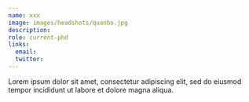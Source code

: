 ```yaml
---
name: xxx
image: images/headshots/quanbo.jpg
description: 
role: current-phd
links:
  email: 
  twitter: 
---
```


Lorem ipsum dolor sit amet, consectetur adipiscing elit, sed do eiusmod tempor incididunt ut labore et dolore magna aliqua.
